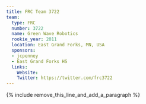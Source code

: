 ```yaml
---
title: FRC Team 3722
team:
  type: FRC
  number: 3722
  name: Green Wave Robotics
  rookie_year: 2011
  location: East Grand Forks, MN, USA
  sponsors:
  - jcpenney
  - East Grand Forks HS
  links:
    Website:
    Twitter: https://twitter.com/frc3722
---
```


{% include remove_this_line_and_add_a_paragraph %}